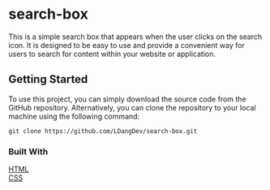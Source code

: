 # search-box
This is a simple search box that appears when the user clicks on the search icon. It is designed to be easy to use and provide a convenient way for users to search for content within your website or application.

## Getting Started
To use this project, you can simply download the source code from the GitHub repository. Alternatively, you can clone the repository to your local machine using the following command:
```
git clone https://github.com/LDangDev/search-box.git
```
### Built With
[HTML](https://developer.mozilla.org/en-US/docs/Web/HTML)<br />
[CSS](https://developer.mozilla.org/en-US/docs/Web/CSS)<br />
